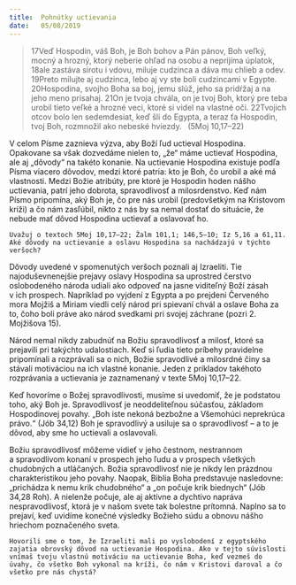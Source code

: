 ```yaml
---
title:  Pohnútky uctievania
date:   05/08/2019
---
```


> <p></p>
> 17Veď Hospodin, váš Boh, je Boh bohov a Pán pánov, Boh veľký, mocný a hrozný, ktorý neberie ohľad na osobu a neprijíma úplatok, 18ale zastáva sirotu i vdovu, miluje cudzinca a dáva mu chlieb a odev. 19Preto milujte aj cudzinca, lebo aj vy ste boli cudzincami v Egypte. 20Hospodina, svojho Boha sa boj, jemu slúž, jeho sa pridŕžaj a na jeho meno prisahaj. 21On je tvoja chvála, on je tvoj Boh, ktorý pre teba urobil tieto veľké a hrozné veci, ktoré si videl na vlastné oči. 22Tvojich otcov bolo len sedemdesiat, keď šli do Egypta, a teraz ťa Hospodin, tvoj Boh, rozmnožil ako nebeské hviezdy.  (5Moj 10,17–22)

V celom Písme zaznieva výzva, aby Boží ľud uctieval Hospodina. Opakovane sa však dozvedáme nielen to, „že“ máme uctievať Hospodina, ale aj „dôvody“ na takéto konanie. Na uctievanie Hospodina existuje podľa Písma viacero dôvodov, medzi ktoré patria: kto je Boh, čo urobil a aké má vlastnosti. Medzi Božie atribúty, pre ktoré je Hospodin hoden nášho uctievania, patrí jeho dobrota, spravodlivosť a milosrdenstvo. Keď nám Písmo pripomína, aký Boh je, čo pre nás urobil (predovšetkým na Kristovom kríži) a čo nám zasľúbil, nikto z nás by sa nemal dostať do situácie, že nebude mať dôvod Hospodina uctievať a oslavovať ho.

`Uvažuj o textoch 5Moj 10,17–22; Žalm 101,1; 146,5–10; Iz 5,16 a 61,11. Aké dôvody na uctievanie a oslavu Hospodina sa nachádzajú v týchto veršoch?`

Dôvody uvedené v spomenutých veršoch poznali aj Izraeliti. Tie najoduševnenejšie prejavy oslavy Hospodina sa uprostred čerstvo oslobodeného národa udiali ako odpoveď na jasne viditeľný Boží zásah v ich prospech. Napríklad po vyjdení z Egypta a po prejdení Červeného mora Mojžiš a Miriam viedli celý národ pri spievaní chvál a oslave Boha za to, čoho boli práve ako národ svedkami pri svojej záchrane (pozri 2. Mojžišova 15).

Národ nemal nikdy zabudnúť na Božiu spravodlivosť a milosť, ktoré sa prejavili pri takýchto udalostiach. Keď si ľudia tieto príbehy pravidelne pripomínali a rozprávali sa o nich, Božie spravodlivé a milosrdné činy sa stávali motiváciou na ich vlastné konanie. Jeden z príkladov takéhoto rozprávania a uctievania je zaznamenaný v texte 5Moj 10,17–22.

Keď hovoríme o Božej spravodlivosti, musíme si uvedomiť, že je podstatou toho, aký Boh je. Spravodlivosť je neoddeliteľnou súčasťou, základom Hospodinovej povahy. „Boh iste nekoná bezbožne a Všemohúci neprekrúca právo.“ (Jób 34,12) Boh je spravodlivý a usiluje sa o spravodlivosť – a to je dôvod, aby sme ho uctievali a oslavovali.

Božiu spravodlivosť môžeme vidieť v jeho čestnom, nestrannom a spravodlivom konaní v prospech jeho ľudu a v prospech všetkých chudobných a utláčaných. Božia spravodlivosť nie je nikdy len prázdnou charakteristikou jeho povahy. Naopak, Biblia Boha predstavuje nasledovne: „prichádza k nemu krik chudobného“ a „on počuje krik biednych“ (Jób 34,28 Roh). A nielenže počuje, ale aj aktívne a dychtivo napráva nespravodlivosť, ktorá je v našom svete tak bolestne prítomná. Naplno sa to prejaví, keď uvidíme konečné výsledky Božieho súdu a obnovu nášho hriechom poznačeného sveta.

`Hovorili sme o tom, že Izraeliti mali po vyslobodení z egyptského zajatia obrovský dôvod na uctievanie Hospodina. Ako v tejto súvislosti vnímaš tvoju vlastnú motiváciu na uctievanie Boha, keď vezmeš do úvahy, čo všetko Boh vykonal na kríži, čo nám v Kristovi daroval a čo všetko pre nás chystá?`